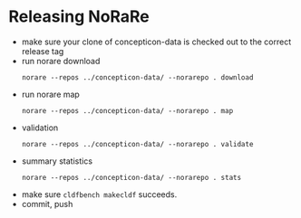 # Releasing NoRaRe

- make sure your clone of concepticon-data is checked out to the correct release tag
- run norare download
  ```shell
  norare --repos ../concepticon-data/ --norarepo . download
  ```
- run norare map
  ```shell
  norare --repos ../concepticon-data/ --norarepo . map
  ```
- validation
  ```shell
  norare --repos ../concepticon-data/ --norarepo . validate
  ```
- summary statistics
  ```shell
  norare --repos ../concepticon-data/ --norarepo . stats
  ```
- make sure `cldfbench makecldf` succeeds.
- commit, push

